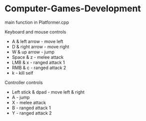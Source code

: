 # Computer-Games-Development

main function in Platformer.cpp

Keyboard  and mouse controls
* A & left arrow - move left
* D & right arrow - move right
* W & up arrow - jump
* Space & z - melee attack
* LMB & x - ranged attack 1
* RMB & c - ranged attack 2
* k - kill self

Controller controls
* Left stick & dpad - move left & right
* A - jump
* X - melee attack
* B - ranged attack 1
* Y - ranged attack 2
